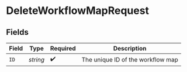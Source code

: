 # DeleteWorkflowMapRequest


## Fields

| Field                             | Type                              | Required                          | Description                       |
| --------------------------------- | --------------------------------- | --------------------------------- | --------------------------------- |
| `ID`                              | *string*                          | :heavy_check_mark:                | The unique ID of the workflow map |